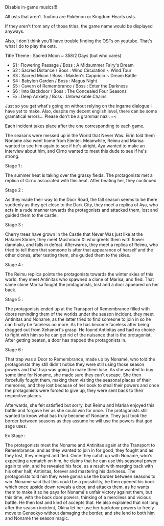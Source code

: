 Disable in-game musics!!!

All osts that aren't Touhou are Pokémon or Kingdom Hearts osts. 

If they aren't from any of those titles, the game name would be displayed anyways.

Also, I don't think you'll have trouble finding the OSTs on youtube. That's what I do to play the osts.

Title Theme : Sacred Moon ~ 358/2 Days
(but who cares)

- S1 : Flowering Passage / Boss : A Midsummer Fairy's Dream
- S2 : Sacred Distance / Boss : Wind Circulation ~ Wind Tour
- S3 : Sacred Moon / Boss : Maiden's Cappricio ~ Dream Battle
- S4 : Babylon Garden / Boss : Magus Night
- S5 : Cavern of Remembrance / Boss : Enter the Darkness
- S6 : Into Backdoor / Boss : The Concealed Four Seasons
- Ex : Deep Anxiety / Boss : Unbreakable Chains

Just so you get what's going on without relying on the ingame dialogue I have yet to make. Also, despite my decent english level, there can be some gramatical errors... Please don't be a grammar nazi. =<
 
Each incident takes place after the one corresponding to each game.

The seasons were messed up in the World that Never Was. Eirin told them Noname also went home from Eientei.
Meanwhile, Reimu and Marisa wanted to see him again to see if he's alright, Aya wanted to make an interview about him, and Cirno wanted to meet this dude to see if he's strong.

Stage 1 :

The summer heat is taking over the grassy fields. The protagonists met a replica of Cirno associated with this heat. After beating her, they continued.

Stage 2 :

As they made their way to the Door Road, the fall season seems to be there suddenly as they get close to the Dark City, they meet a replica of Aya, who acts in a rude manner towards the protagonists and attacked them, lost and guided them to the castle.

Stage 3 :

Cherry trees have grown in the Castle that Never Was just like at the Hakurei Shrine, they meet Mushroom XI who greets them with flower danmaku, and falls in defeat.
Afterwards, they meet a replica of Reimu, who tried to tell them that someone is after that appearance of herself and the other clones, after testing them, she guided them to the skies.

Stage 4 :

The Reimu replica points the protagonists towards the winter skies of this world, they meet Antinitas who spawned a clone of Marisa, and fled. That same clone Marisa fought the protagonists, lost and a door appeared on her back.

Stage 5 :

The protagonists ended up at the Transport of Remembrance filled with doors reminding them of the worlds under the season incident. they meet Antinitas and Noname, as the latter tried to find someone to join in so he can finally be faceless no more. As he has become faceless after being dragged out from Xehanort's grasp. He found Antinitas and had no choice to fight with him so he can get rid of the nuisance that is the protagonist. After getting beaten, a door has trapped the protagonists in.

Stage 6 :

That trap was a Door to Remembrance, made up by Nonamé, who told the protagonists they still didn't notice they were still using those season powers and that trap was going to make them lose. 
As she wanted to buy some time for Noname, she made sure they can't escape. She then forcefully fought them, making them visiting the seasonal places of their memories, and they lost because of her book to steal their powers and once the protagonists were forced to give up, they were sent back to their respective places.

Afterwards, she felt satisfied but sorry, but Reimu and Marisa enjoyed this battle and forgave her as she could win for once.
The protagonists still wanted to know what has truly become of Noname. They just took the border between seasons as they assume he will use the powers that god sage uses.

Ex Stage : 

The protagonists meet the Noname and Antinitas again at the Transport to Remembrance, and as they wanted to join in for good, they fought and as they lost, they merged and fled.
Once they catch up with Noname, who's expecting a rematch on him, he claims that he can use this seasonal power again to win, and he revealed his face, as a result with merging back with his other half, Antinitas, forever and mastering his darkness.
The protagonists told him they were gonna use the border between seasons to win. Noname said that this could be a possibility, he then opened his book which once upside down reveals a door, and attacks them, as he wants them to make it so he pays for Nonamé's unfair victory against them, but this time, with the back door powers, 
thinking of a merciless and vicious battle. He then lost and kind of accepts that. He also explained that not long after the season incident, Okina let her use her backdoor powers to freely move to Gensokyo without damaging the border, and she lend to both him and Nonamé the season magic.
